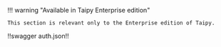 !!! warning "Available in Taipy Enterprise edition"

    This section is relevant only to the Enterprise edition of Taipy.

!!swagger auth.json!!
